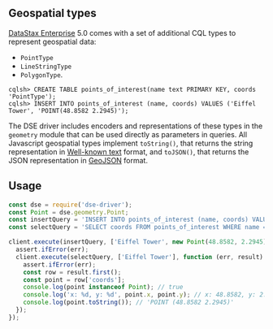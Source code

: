 ## Geospatial types

[DataStax Enterprise][dse] 5.0 comes with a set of additional CQL types to represent geospatial data:

- `PointType`
- `LineStringType`
- `PolygonType`.

```
cqlsh> CREATE TABLE points_of_interest(name text PRIMARY KEY, coords 'PointType');
cqlsh> INSERT INTO points_of_interest (name, coords) VALUES ('Eiffel Tower', 'POINT(48.8582 2.2945)');
```

The DSE driver includes encoders and representations of these types in the `geometry` module that can be used directly
as parameters in queries. All Javascript geospatial types implement `toString()`, that returns the string representation
in [Well-known text][wkt] format, and `toJSON()`, that returns the JSON representation in [GeoJSON][geojson] format.

## Usage

```javascript
const dse = require('dse-driver');
const Point = dse.geometry.Point;
const insertQuery = 'INSERT INTO points_of_interest (name, coords) VALUES (?, ?)';
const selectQuery = 'SELECT coords FROM points_of_interest WHERE name = ?';

client.execute(insertQuery, ['Eiffel Tower', new Point(48.8582, 2.2945)], function (err, result) {
  assert.ifError(err);
  client.execute(selectQuery, ['Eiffel Tower'], function (err, result) {
    assert.ifError(err);
    const row = result.first();
    const point = row['coords'];
    console.log(point instanceof Point); // true
    console.log('x: %d, y: %d', point.x, point.y); // x: 48.8582, y: 2.2945
    console.log(point.toString()); // 'POINT (48.8582 2.2945)'
  });
});
```

[dse]: http://www.datastax.com/products/datastax-enterprise
[wkt]: https://en.wikipedia.org/wiki/Well-known_text
[geojson]: https://en.wikipedia.org/wiki/GeoJSON